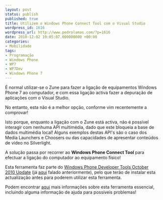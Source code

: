 ```yaml
---
layout: post
status: publish
published: true
title: Utilizem o Windows Phone Connect Tool com o Visual Studio
wordpress_id: 1616
wordpress_url: http://www.pedrolamas.com/?p=1616
date: 2010-12-02 19:05:07.000000000 +00:00
categories:
- Mobilidade
tags:
- Programação
- Windows Phone
- WP7
- WP7Dev
- Windows Phone 7
---
```

É normal utilizar-se o Zune para fazer a ligação de equipamentos Windows Phone 7 ao computador, e com essa ligação activa fazer a depuração de aplicações com o Visual Studio.

No entanto, esta não é a melhor opção, conforme vim recentemente a comprovar!

Isto porque, enquanto a ligação com o Zune está activa, não é possível interagir com nenhuma API multimédia, dado que este bloqueia a base de dados multimédia local! Alguns exemplos destas API's são o caso dos Media Launchers e Choosers ou das capacidades de apresentar conteúdos de vídeo no Silverlight.

A solução passa por recorrer ao **Windows Phone Connect Tool** para efectuar a ligação do computador ao equipamento físico!

Esta ferramenta faz parte do [Windows Phone Developer Tools October 2010 Update](http://www.microsoft.com/downloads/en/details.aspx?FamilyID=49b9d0c5-6597-4313-912a-f0cca9c7d277) (já [aqui](/2010/10/22/windows-phone-developer-tools-october-2010-update/) falado anteriormente), pelo que terão de instalar esta actualização antes para poderem utilizar esta ferramenta.

Podem encontrar [aqui](http://msdn.microsoft.com/en-us/library/gg180729(v=VS.92).aspx) mais informações sobre esta ferramenta essencial, incluindo alguma informação de ajuda para possíveis problemas!
